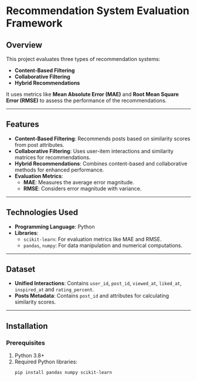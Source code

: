 # Recommendation System Evaluation Framework

## Overview
This project evaluates three types of recommendation systems:  
- **Content-Based Filtering**
- **Collaborative Filtering**
- **Hybrid Recommendations**

It uses metrics like **Mean Absolute Error (MAE)** and **Root Mean Square Error (RMSE)** to assess the performance of the recommendations.

---

## Features
- **Content-Based Filtering**: Recommends posts based on similarity scores from post attributes.
- **Collaborative Filtering**: Uses user-item interactions and similarity matrices for recommendations.
- **Hybrid Recommendations**: Combines content-based and collaborative methods for enhanced performance.
- **Evaluation Metrics**:
  - **MAE**: Measures the average error magnitude.
  - **RMSE**: Considers error magnitude with variance.

---

## Technologies Used
- **Programming Language**: Python
- **Libraries**:
  - `scikit-learn`: For evaluation metrics like MAE and RMSE.
  - `pandas`, `numpy`: For data manipulation and numerical computations.

---

## Dataset
- **Unified Interactions**: Contains `user_id`, `post_id`, `viewed_at`, `liked_at`, `inspired_at` and `rating_percent`.
- **Posts Metadata**: Contains `post_id` and attributes for calculating similarity scores.

---

## Installation

### Prerequisites
1. Python 3.8+
2. Required Python libraries:
   ```bash
   pip install pandas numpy scikit-learn


